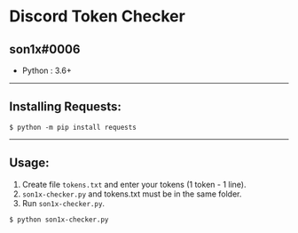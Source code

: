 # Discord Token Checker
## son1x#0006
* Python : 3.6+
***
## Installing Requests:
```console
$ python -m pip install requests
```
***
## Usage:
1. Create file `tokens.txt` and enter your tokens (1 token - 1 line).
2. `son1x-checker.py` and tokens.txt must be in the same folder.
3. Run `son1x-checker.py`.
```console
$ python son1x-checker.py
```
